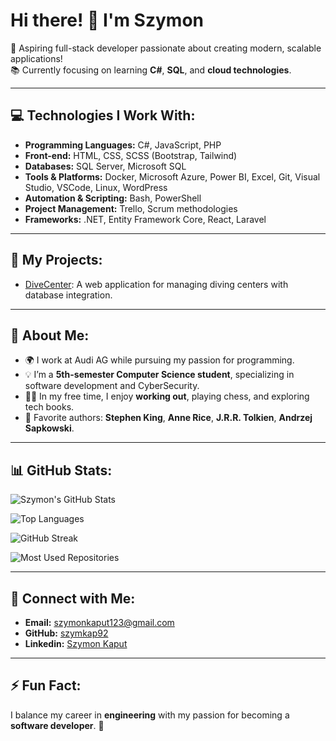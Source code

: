 # Hi there! 👋 I'm Szymon

🚀 Aspiring full-stack developer passionate about creating modern, scalable applications!  
📚 Currently focusing on learning **C#**, **SQL**, and **cloud technologies**.  

---

## 💻 Technologies I Work With:
- **Programming Languages:** C#, JavaScript, PHP
- **Front-end:** HTML, CSS, SCSS (Bootstrap, Tailwind)
- **Databases:** SQL Server, Microsoft SQL
- **Tools & Platforms:** Docker, Microsoft Azure, Power BI, Excel, Git, Visual Studio, VSCode, Linux, WordPress
- **Automation & Scripting:** Bash, PowerShell
- **Project Management:** Trello, Scrum methodologies
- **Frameworks:** .NET, Entity Framework Core, React, Laravel

---

## 🌟 My Projects:
- [DiveCenter](https://github.com/szymkap92/DiveCenter): A web application for managing diving centers with database integration.

---

## 🎯 About Me:
- 🌍 I work at Audi AG while pursuing my passion for programming.
- 💡 I’m a **5th-semester Computer Science student**, specializing in software development and CyberSecurity.
- 🏋️‍♂️ In my free time, I enjoy **working out**, playing chess, and exploring tech books.
- 📖 Favorite authors: **Stephen King**, **Anne Rice**, **J.R.R. Tolkien**, **Andrzej Sapkowski**.

---

## 📊 GitHub Stats:
![Szymon's GitHub Stats](https://github-readme-stats.vercel.app/api?username=szymkap92&show_icons=true&theme=radical)

![Top Languages](https://github-readme-stats.vercel.app/api/top-langs/?username=szymkap92&layout=compact&theme=radical)

![GitHub Streak](https://github-readme-streak-stats.herokuapp.com/?user=szymkap92&theme=radical)

![Most Used Repositories](https://github-readme-stats.vercel.app/api/pin/?username=szymkap92&repo=DiveCenter&theme=radical)

---

## 🤝 Connect with Me:
- **Email:** [szymonkaput123@gmail.com](mailto:szymonkaput123@gmail.com)
- **GitHub:** [szymkap92](https://github.com/szymkap92)
- **Linkedin:** [Szymon Kaput](https://www.linkedin.com/in/szymon-kaput)

---

## ⚡ Fun Fact:
I balance my career in **engineering** with my passion for becoming a **software developer**. 🚀



